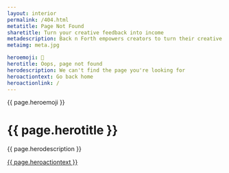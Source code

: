 ```yaml
---
layout: interior
permalink: /404.html
metatitle: Page Not Found
sharetitle: Turn your creative feedback into income
metadescription: Back n Forth empowers creators to turn their creative feedback into income.
metaimg: meta.jpg

heroemoji: 👻
herotitle: Oops, page not found
herodescription: We can't find the page you're looking for
heroactiontext: Go back home
heroactionlink: /
---
```


<div class="content">
    <!-------Hero------->
    <div class="full-page flex align-center">
        <div class="wrapper-md">
            <div class="hero-content-container">
                <div class="wrapper-xs centered">
                    <p class="title-5xl emoji white">{{ page.heroemoji }}</p>
                    <h1 class="title-4xl white">{{ page.herotitle }}</h1>
                    <p class="body-lg light">{{ page.herodescription }}</p>
                    <a class="button-lg" href="{{ page.heroactionlink }}">
                        <span>{{ page.heroactiontext }}</span>
                    </a>
                </div>
            </div>
        </div>
    </div>
</div>